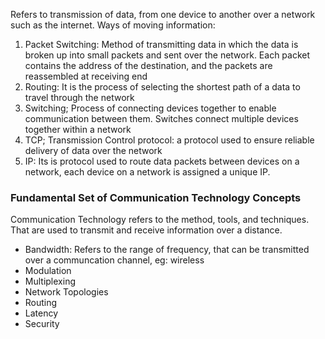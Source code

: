Refers to transmission of data, from one device to another over a network such as the internet.
Ways of moving information:
1. Packet Switching: Method of transmitting data in which the data is broken up into small packets and sent over the network. Each packet contains the address of the destination, and the packets are reassembled at receiving end
2. Routing: It is the process of selecting the shortest path of a data to travel through the network
3. Switching;  Process of connecting devices together to enable communication between them. Switches connect multiple devices together within a network
4. TCP; Transmission Control protocol: a protocol used to ensure reliable delivery of data over the network 
5. IP: Its is protocol used to route data packets between devices on a network, each device on a network is assigned a unique IP.

### Fundamental Set of Communication Technology Concepts


Communication Technology refers to the method, tools, and techniques. That are used to transmit and receive information over a distance.
- Bandwidth: Refers to the range of frequency, that can be transmitted over a communcation channel, eg: wireless
- Modulation
- Multiplexing
- Network Topologies
- Routing
- Latency
- Security